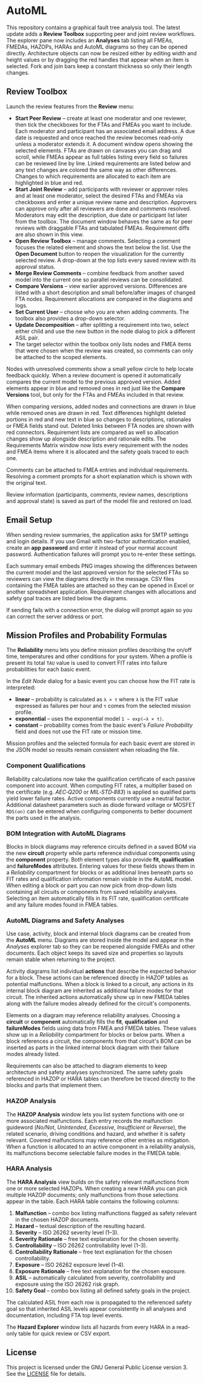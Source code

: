 # AutoML

This repository contains a graphical fault tree analysis tool. The latest update adds a **Review Toolbox** supporting peer and joint review workflows. The explorer pane now includes an **Analyses** tab listing all FMEAs, FMEDAs, HAZOPs, HARAs and AutoML diagrams so they can be opened directly. Architecture objects can now be resized either by editing width and height values or by dragging the red handles that appear when an item is selected. Fork and join bars keep a constant thickness so only their length changes.

## Review Toolbox

Launch the review features from the **Review** menu:

* **Start Peer Review** – create at least one moderator and one reviewer, then tick the checkboxes for the FTAs and FMEAs you want to include. Each moderator and participant has an associated email address. A due date is requested and once reached the review becomes read‑only unless a moderator extends it. A document window opens showing the selected elements. FTAs are drawn on canvases you can drag and scroll, while FMEAs appear as full tables listing every field so failures can be reviewed line by line. Linked requirements are listed below and any text changes are colored the same way as other differences. Changes to which requirements are allocated to each item are highlighted in blue and red.
* **Start Joint Review** – add participants with reviewer or approver roles and at least one moderator, select the desired FTAs and FMEAs via checkboxes and enter a unique review name and description. Approvers can approve only after all reviewers are done and comments resolved. Moderators may edit the description, due date or participant list later from the toolbox. The document window behaves the same as for peer reviews with draggable FTAs and tabulated FMEAs. Requirement diffs are also shown in this view.
* **Open Review Toolbox** – manage comments. Selecting a comment focuses the related element and shows the text below the list. Use the **Open Document** button to reopen the visualization for the currently selected review. A drop-down at the top lists every saved review with its approval status.
* **Merge Review Comments** – combine feedback from another saved model into the current one so parallel reviews can be consolidated.
* **Compare Versions** – view earlier approved versions. Differences are listed with a short description and small before/after images of changed FTA nodes. Requirement allocations are compared in the diagrams and logs.
* **Set Current User** – choose who you are when adding comments. The toolbox also provides a drop-down selector.
* **Update Decomposition** – after splitting a requirement into two, select either child and use the new button in the node dialog to pick a different ASIL pair.
* The target selector within the toolbox only lists nodes and FMEA items that were chosen when the review was created, so comments can only be attached to the scoped elements.

Nodes with unresolved comments show a small yellow circle to help locate feedback quickly.
When a review document is opened it automatically compares the current model to the previous approved version. Added elements appear in blue and removed ones in red just like the **Compare Versions** tool, but only for the FTAs and FMEAs included in that review.

When comparing versions, added nodes and connections are drawn in blue while removed ones are drawn in red. Text differences highlight deleted portions in red and new text in blue so changes to descriptions, rationales or FMEA fields stand out. Deleted links between FTA nodes are shown with red connectors.
Requirement lists are compared as well so allocation changes show up alongside description and rationale edits. The Requirements Matrix window now lists every requirement with the nodes and FMEA items where it is allocated and the safety goals traced to each one.

Comments can be attached to FMEA entries and individual requirements. Resolving a comment prompts for a short explanation which is shown with the original text.

Review information (participants, comments, review names, descriptions and approval state) is saved as part of the model file and restored on load.

## Email Setup

When sending review summaries, the application asks for SMTP settings and login details.
If you use Gmail with two-factor authentication enabled, create an **app password**
and enter it instead of your normal account password. Authentication failures will
prompt you to re-enter these settings.

Each summary email embeds PNG images showing the differences between the current
model and the last approved version for the selected FTAs so reviewers can view
the diagrams directly in the message. CSV files containing the FMEA tables are
attached so they can be opened in Excel or another spreadsheet application. Requirement changes with allocations and safety goal traces are listed below the diagrams.

If sending fails with a connection error, the dialog will prompt again so you
can correct the server address or port.

## Mission Profiles and Probability Formulas

The **Reliability** menu lets you define mission profiles describing the on/off
time, temperatures and other conditions for your system.  When a profile is
present its total `TAU` value is used to convert FIT rates into failure
probabilities for each basic event.

In the *Edit Node* dialog for a basic event you can choose how the FIT rate is
interpreted:

* **linear** – probability is calculated as `λ × τ` where `λ` is the FIT value
  expressed as failures per hour and `τ` comes from the selected mission profile.
* **exponential** – uses the exponential model `1 − exp(−λ × τ)`.
* **constant** – probability comes from the basic event's *Failure Probability*
  field and does not use the FIT rate or mission time.

Mission profiles and the selected formula for each basic event are stored in the
JSON model so results remain consistent when reloading the file.

### Component Qualifications

Reliability calculations now take the qualification certificate of each passive
component into account.  When computing FIT rates, a multiplier based on the
certificate (e.g. *AEC‑Q200* or *MIL‑STD‑883*) is applied so qualified parts
yield lower failure rates.  Active components currently use a neutral factor.
Additional datasheet parameters such as diode forward voltage or MOSFET
`RDS(on)` can be entered when configuring components to better document the
parts used in the analysis.

### BOM Integration with AutoML Diagrams

Blocks in block diagrams may reference circuits defined in a saved BOM via the
new **circuit** property while parts reference individual components using the
**component** property.  Both element types also provide **fit**,
**qualification** and **failureModes** attributes.  Entering values for these
fields shows them in a *Reliability* compartment for blocks or as additional
lines beneath parts so FIT rates and qualification information remain visible in
the AutoML model. When editing a block or part you can now pick from
drop-down lists containing all circuits or components from saved reliability
analyses. Selecting an item automatically fills in its FIT rate, qualification
certificate and any failure modes found in FMEA tables.

### AutoML Diagrams and Safety Analyses

Use case, activity, block and internal block diagrams can be created from the
**AutoML** menu. Diagrams are stored inside the model and appear in the
*Analyses* explorer tab so they can be reopened alongside FMEAs and other
documents. Each object keeps its saved size and properties so layouts remain
stable when returning to the project.

Activity diagrams list individual **actions** that describe the expected
behavior for a block. These actions can be referenced directly in HAZOP tables
as potential malfunctions. When a block is linked to a circuit, any actions in
its internal block diagram are inherited as additional failure modes for that
circuit. The inherited actions automatically show up in new FMEDA tables along
with the failure modes already defined for the circuit's components.

Elements on a diagram may reference reliability analyses. Choosing a
**circuit** or **component** automatically fills the **fit**, **qualification**
and **failureModes** fields using data from FMEA and FMEDA tables. These values
show up in a *Reliability* compartment for blocks or below parts. When a block
references a circuit, the components from that circuit's BOM can be inserted as
parts in the linked internal block diagram with their failure modes already
listed.

Requirements can also be attached to diagram elements to keep architecture and
safety analyses synchronized. The same safety goals referenced in HAZOP or HARA
tables can therefore be traced directly to the blocks and parts that implement
them.

### HAZOP Analysis

The **HAZOP Analysis** window lets you list system functions with one or more
associated malfunctions. Each entry records the malfunction guideword
(*No/Not*, *Unintended*, *Excessive*, *Insufficient* or *Reverse*), the related
scenario, driving conditions and hazard, and whether it is safety relevant.
Covered malfunctions may reference other entries as mitigation. When a function
is allocated to an active component in a reliability analysis, its malfunctions
become selectable failure modes in the FMEDA table.

### HARA Analysis

The **HARA Analysis** view builds on the safety relevant malfunctions from one
or more selected HAZOPs. When creating a new HARA you can pick multiple HAZOP
documents; only malfunctions from those selections appear in the table.
Each HARA table contains the following columns:

1. **Malfunction** – combo box listing malfunctions flagged as safety relevant
   in the chosen HAZOP documents.
2. **Hazard** – textual description of the resulting hazard.
3. **Severity** – ISO&nbsp;26262 severity level (1–3).
4. **Severity Rationale** – free text explanation for the chosen severity.
5. **Controllability** – ISO&nbsp;26262 controllability level (1–3).
6. **Controllability Rationale** – free text explanation for the chosen
   controllability.
7. **Exposure** – ISO&nbsp;26262 exposure level (1–4).
8. **Exposure Rationale** – free text explanation for the chosen exposure.
9. **ASIL** – automatically calculated from severity, controllability and
   exposure using the ISO&nbsp;26262 risk graph.
10. **Safety Goal** – combo box listing all defined safety goals in the project.

The calculated ASIL from each row is propagated to the referenced safety goal so
that inherited ASIL levels appear consistently in all analyses and
documentation, including FTA top level events.

The **Hazard Explorer** window lists all hazards from every HARA in a read-only table for quick review or CSV export.

## License

This project is licensed under the GNU General Public License version 3. See the [LICENSE](LICENSE) file for details.
